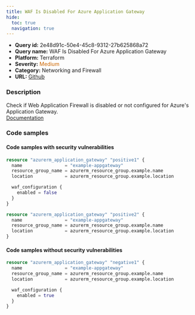 ```yaml
---
title: WAF Is Disabled For Azure Application Gateway
hide:
  toc: true
  navigation: true
---
```


<style>
  .highlight .hll {
    background-color: #ff171742;
  }
  .md-content {
    max-width: 1100px;
    margin: 0 auto;
  }
</style>

-   **Query id:** 2e48d91c-50e4-45c8-9312-27b625868a72
-   **Query name:** WAF Is Disabled For Azure Application Gateway
-   **Platform:** Terraform
-   **Severity:** <span style="color:#C60">Medium</span>
-   **Category:** Networking and Firewall
-   **URL:** [Github](https://github.com/Checkmarx/kics/tree/master/assets/queries/terraform/azure/waf_is_disabled_for_azure_application_gateway)

### Description
Check if Web Application Firewall is disabled or not configured for Azure's Application Gateway.<br>
[Documentation](https://registry.terraform.io/providers/hashicorp/azurerm/latest/docs/resources/application_gateway)

### Code samples
#### Code samples with security vulnerabilities
```tf title="Postitive test num. 1 - tf file" hl_lines="11 7"
resource "azurerm_application_gateway" "positive1" {
  name                = "example-appgateway"
  resource_group_name = azurerm_resource_group.example.name
  location            = azurerm_resource_group.example.location

  waf_configuration {
    enabled = false
  }
}

resource "azurerm_application_gateway" "positive2" {
  name                = "example-appgateway"
  resource_group_name = azurerm_resource_group.example.name
  location            = azurerm_resource_group.example.location
}
```


#### Code samples without security vulnerabilities
```tf title="Negative test num. 1 - tf file"
resource "azurerm_application_gateway" "negative1" {
  name                = "example-appgateway"
  resource_group_name = azurerm_resource_group.example.name
  location            = azurerm_resource_group.example.location

  waf_configuration {
    enabled = true
  }
}
```
